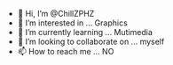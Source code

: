 - 👋 Hi, I’m @ChillZPHZ
- 👀 I’m interested in ... Graphics
- 🌱 I’m currently learning ... Mutimedia
- 💞️ I’m looking to collaborate on ... myself
- 📫 How to reach me ... NO

<!---
ChillZPHZ/ChillZPHZ is a ✨ special ✨ repository because its `README.md` (this file) appears on your GitHub profile.
You can click the Preview link to take a look at your changes.
--->
